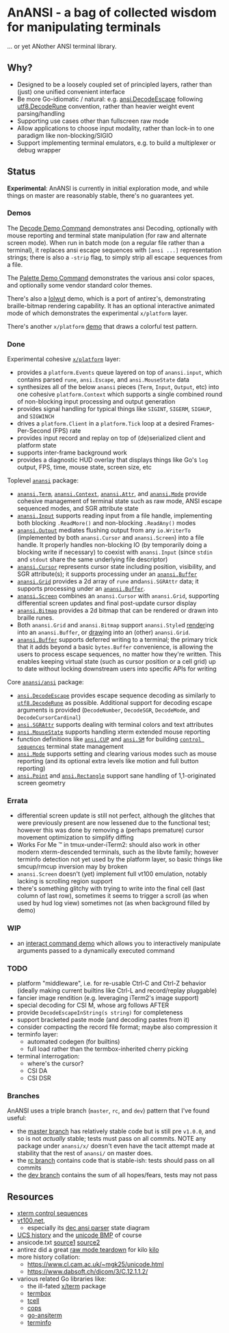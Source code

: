 # AnANSI - a bag of collected wisdom for manipulating terminals

... or yet ANother ANSI terminal library.

## Why?

- Designed to be a loosely coupled set of principled layers, rather than (just)
  one unified convenient interface
- Be more Go-idiomatic / natural: e.g.  [ansi.DecodeEscape][ansi_decode_escape]
  following [utf8.DecodeRune][decode_rune] convention, rather than heavier
  weight event parsing/handling
- Supporting use cases other than fullscreen raw mode
- Allow applications to choose input modality, rather than lock-in to one
  paradigm like non-blocking/SIGIO
- Support implementing terminal emulators, e.g. to build a multiplexer or debug
  wrapper

## Status

**Experimental**: AnANSI is currently in initial exploration mode, and while
things on master are reasonably stable, there's no guarantees yet.

### Demos

The [Decode Demo Command][decode_demo] demonstrates ansi Decoding, optionally
with mouse reporting and terminal state manipulation (for raw and alternate
screen mode). When run in batch mode (on a regular file rather than a
terminal), it replaces ansi escape sequences with `[ansi ...]` representation
strings; there is also a `-strip` flag, to simply strip all escape sequences
from a file.

The [Palette Demo Command][palette_demo] demonstrates the various ansi color
spaces, and optionally some vendor standard color themes.

There's also a [lolwut][lolwut] demo, which is a port of antirez's,
demonstrating braille-bitmap rendering capability. It has an optional
interactive animated mode of which demonstrates the experimental `x/platform`
layer.

There's another `x/platform` [demo][demo] that draws a colorful test pattern.

### Done

Experimental cohesive [`x/platform`][platform_pkg] layer:
- provides a `platform.Events` queue layered on top of `anansi.input`, which
  contains parsed `rune`, `ansi.Escape`, and `ansi.MouseState` data
- synthesizes all of the below `anansi` pieces (`Term`, `Input`, `Output`, etc)
  into one cohesive `platform.Context` which supports a single combined round
  of non-blocking input processing and output generation
- provides signal handling for typical things like `SIGINT`, `SIGERM`,
  `SIGHUP`, and `SIGWINCH`
- drives a `platform.Client` in a `platform.Tick` loop at a desired
  Frames-Per-Second (FPS) rate
- provides input record and replay on top of (de)serialized client and platform
  state
- supports inter-frame background work
- provides a diagnostic HUD overlay that displays things like Go's `log`
  output, FPS, time, mouse state, screen size, etc

Toplevel [`anansi`][anansi_pkg] package:
- [`anansi.Term`][anansi_term], [`anansi.Context`][anansi_context],
  [`anansi.Attr`][anansi_attr], and [`anansi.Mode`][anansi_mode] provide
  cohesive management of terminal state such as raw mode, ANSI escape sequenced
  modes, and SGR attribute state
- [`anansi.Input`][anansi_input] supports reading input from a file handle,
  implementing both blocking `.ReadMore()` and non-blocking `.ReadAny()` modes
- [`anansi.Output`][anansi_output] mediates flushing output from any
  `io.WriterTo` (implemented by both `anansi.Cursor` and `anansi.Screen`) into
  a file handle.  It properly handles non-blocking IO (by temporarily doing a
  blocking write if necessary) to coexist with `anansi.Input` (since `stdin`
  and `stdout` share the same underlying file descriptor)
- [`anansi.Cursor`][anansi_cursor] represents cursor state including position,
  visibility, and SGR attribute(s); it supports processing under an
  [`anansi.Buffer`][anansi_buffer]
- [`anansi.Grid`][anansi_grid] provides a 2d array of `rune` and`ansi.SGRAttr`
  data; it supports processing under an [`anansi.Buffer`][anansi_buffer].
- [`anansi.Screen`][anansi_screen] combines an `anansi.Cursor` with
  `anansi.Grid`, supporting differential screen updates and final post-update
  cursor display
- [`anansi.Bitmap`][anansi_bitmap] provides a 2d bitmap that can be rendered or
  drawn into braille runes.
- Both `anansi.Grid` and `anansi.Bitmap` support `anansi.Style`d
  [render][anansi_render_grid]ing into an `anansi.Buffer`, or
  [draw][anansi_draw_grid]ing into an (other) `anansi.Grid`.
- [`anansi.Buffer`][anansi_buffer] supports deferred writing to a terminal; the
  primary trick that it adds beyond a basic `bytes.Buffer` convenience, is
  allowing the users to process escape sequences, no matter how they're
  written. This enables keeping virtual state (such as cursor position or a
  cell grid) up to date without locking downstream users into specific APIs for
  writing

Core [`anansi/ansi`][ansi_pkg] package:
- [`ansi.DecodeEscape`][ansi_decode_escape] provides escape sequence decoding
  as similarly to [`utf8.DecodeRune`][decode_rune] as possible. Additional
  support for decoding escape arguments is provided (`DecodeNumber`,
  `DecodeSGR`, `DecodeMode`, and `DecodeCursorCardinal`)
- [`ansi.SGRAttr`][ansi_sgr] supports dealing with terminal colors and text
  attributes
- [`ansi.MouseState`][ansi_mousestate] supports handling xterm extended mouse
  reporting
- function definitions like [`ansi.CUP`][ansi_cup] and [`ansi.SM`][ansi_sm] for
  building [`control sequences`][ansi_seq] terminal state management
- [`ansi.Mode`][ansi_mode] supports setting and clearing various modes such as
  mouse reporting (and its optional extra levels like motion and full button
  reporting)
- [`ansi.Point`][ansi_point] and [`ansi.Rectangle`][ansi_rectangle] support
  sane handling of 1,1-originated screen geometry

### Errata

- differential screen update is still not perfect, although the glitches that
  were previously present are now lessened due to the functional test; however
  this was done by removing a (perhaps premature) cursor movement optimization
  to simplify diffing
- Works For Me ™ in tmux-under-iTerm2: should also work in other modern
  xterm-descended terminals, such as the libvte family; however terminfo
  detection not yet used by the platform layer, so basic things like
  smcup/rmcup inversion may by broken
- `anansi.Screen` doesn't (yet) implement full vt100 emulation, notably lacking
  is scrolling region support
- there's something glitchy with trying to write into the final cell (last
  column of last row), sometimes it seems to trigger a scroll (as when used by
  hud log view) sometimes not (as when background filled by demo)

### WIP

- an [interact command demo](../../tree/dev/cmd/interact/main.go) which
  allows you to interactively manipulate arguments passed to a dynamically
  executed command

### TODO

- platform "middleware", i.e. for re-usable Ctrl-C and Ctrl-Z behavior (ideally
  making current builtins like Ctrl-L and record/replay pluggable)
- fancier image rendition (e.g. leveraging iTerm2's image support)
- special decoding for CSI M, whose arg follows AFTER
- provide `DecodeEscapeInString(s string)` for completeness
- support bracketed paste mode (and decoding pastes from it)
- consider compacting the record file format; maybe also compression it
- terminfo layer:
  - automated codegen (for builtins)
  - full load rather than the termbox-inherited cherry picking
- terminal interrogation:
  - where's the cursor?
  - CSI DA
  - CSI DSR

### Branches

AnANSI uses a triple branch (`master`, `rc`, and `dev`) pattern that I've found
useful:
- the [master branch][master] has relatively stable code but is
  still pre `v1.0.0`, and so is not *actually* stable; tests must pass on all
  commits. NOTE any package under `anansi/x/` doesn't even have the tacit
  attempt made at stability that the rest of `anansi/` on master does.
- the [rc branch][rc] contains code that is stable-ish: tests should
  pass on all commits
- the [dev branch][dev] contains the sum of all hopes/fears, tests
  may not pass

## Resources

- [xterm control sequences][xterm_ctl]
- [vt100.net][vt100],
  - especially its [dec ansi parser][ansi_parser_sm] state diagram
- [UCS history][ucs] and the [unicode BMP][unicode_bmp] of course
- ansicode.txt [source1][tmux_ansicode] [source2][pdp10_ansicode]
- antirez did a great [raw mode teardown][kilo_rawmode] for kilo [kilo][kilo]
- more history collation:
  - https://www.cl.cam.ac.uk/~mgk25/unicode.html
  - https://www.dabsoft.ch/dicom/3/C.12.1.1.2/
- various related Go libraries like:
  - the ill-fated [x/term](https://github.com/golang/go/issues/13104) package
  - [termbox][termbox]
  - [tcell][tcell]
  - [cops][cops]
  - [go-ansiterm][go-ansiterm]
  - [terminfo][terminfo]

[platform_pkg]: https://godoc.org/github.com/jcorbin/anansi/x/platform
[anansi_pkg]: https://godoc.org/github.com/jcorbin/anansi
[ansi_pkg]: https://godoc.org/github.com/jcorbin/anansi/ansi

[anansi_attr]: https://godoc.org/github.com/jcorbin/anansi#Attr
[anansi_bitmap]: https://godoc.org/github.com/jcorbin/anansi#Bitmap
[anansi_buffer]: https://godoc.org/github.com/jcorbin/anansi/ansi#Buffer
[anansi_context]: https://godoc.org/github.com/jcorbin/anansi#Context
[anansi_cursor]: https://godoc.org/github.com/jcorbin/anansi#Cursor
[anansi_draw_grid]: https://godoc.org/github.com/jcorbin/anansi#DrawGrid
[anansi_grid]: https://godoc.org/github.com/jcorbin/anansi#Grid
[anansi_input]: https://godoc.org/github.com/jcorbin/anansi#Input
[anansi_mode]: https://godoc.org/github.com/jcorbin/anansi#Mode
[anansi_output]: https://godoc.org/github.com/jcorbin/anansi#Output
[anansi_render_grid]: https://godoc.org/github.com/jcorbin/anansi#RenderGrid
[anansi_screen]: https://godoc.org/github.com/jcorbin/anansi#Screen
[anansi_term]: https://godoc.org/github.com/jcorbin/anansi#Term
[ansi_cup]: https://godoc.org/github.com/jcorbin/anansi/ansi#CUP
[ansi_decode_escape]: https://godoc.org/github.com/jcorbin/anansi/ansi#DecodeEscape
[ansi_mode]: https://godoc.org/github.com/jcorbin/anansi/ansi#Mode
[ansi_mousestate]: https://godoc.org/github.com/jcorbin/anansi/ansi#MouseState
[ansi_parser_sm]: https://www.vt100.net/emu/dec_ansi_parser
[ansi_point]: https://godoc.org/github.com/jcorbin/anansi/ansi#Point
[ansi_rectangle]: https://godoc.org/github.com/jcorbin/anansi/ansi#Rectangle
[ansi_seq]: https://godoc.org/github.com/jcorbin/anansi/ansi#Seq
[ansi_sgr]: https://godoc.org/github.com/jcorbin/anansi/ansi#SGRAttr
[ansi_sm]: https://godoc.org/github.com/jcorbin/anansi/ansi#SM

[cops]: https://github.com/kriskowal/cops
[decode_rune]: https://golang.org/pkg/unicode/utf8/#DecodeRune
[go-ansiterm]: https://github.com/Azure/go-ansiterm
[kilo]: https://github.com/antirez/kilo
[kilo_rawmode]: https://viewsourcecode.org/snaptoken/kilo/02.enteringRawMode.html
[pdp10_ansicode]: http://www.inwap.com/pdp10/ansicode.txt
[tcell]: https://github.com/gdamore/tcell
[termbox]: https://github.com/nsf/termbox-go
[terminfo]: https://github.com/xo/terminfo
[tmux_ansicode]: https://github.com/tmux/tmux/blob/master/tools/ansicode.txt
[ucs]: https://en.wikipedia.org/wiki/Universal_Coded_Character_Set
[unicode_bmp]: https://en.wikipedia.org/wiki/Plane_(Unicode)#Basic_Multilingual_Plane
[vt100]: https://www.vt100.net
[xterm_ctl]: http://invisible-island.net/xterm/ctlseqs/ctlseqs.html

[demo]: ../../tree/master/cmd/demo
[lolwut]: ../../tree/master/cmd/lolwut/main.go
[decode_demo]: ../../tree/master/cmd/decode/main.go
[palette_demo]: ../../tree/master/cmd/palette/main.go

[master]: ../../tree/master
[rc]: ../../tree/rc
[dev]: ../../tree/dev
